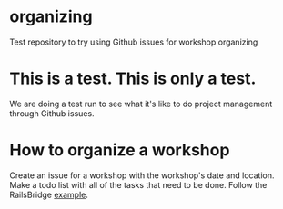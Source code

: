 organizing
==========

Test repository to try using Github issues for workshop organizing

This is a test. This is only a test.
====================================
We are doing a test run to see what it's like to do project management through Github issues.

How to organize a workshop 
===========================
Create an issue for a workshop with the workshop's date and location. Make a todo list with all 
of the tasks that need to be done. Follow the RailsBridge [example](https://github.com/railsbridge/organizing).

